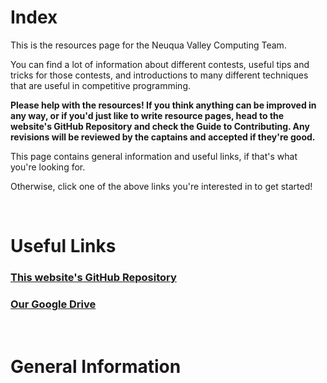 # Index

This is the resources page for the Neuqua Valley Computing Team.

You can find a lot of information about different contests, useful tips and tricks for those contests, and introductions
to many different techniques that are useful in competitive programming.

**Please help with the resources! If you think anything can be improved in any way, or if you'd just like to write resource pages, head to the
website's GitHub Repository and check the Guide to Contributing. Any revisions will be reviewed by the captains
and accepted if they're good.**

This page contains general information and useful links, if that's what you're looking for.

Otherwise, click one of the above links you're interested in to get started!

<br>

# Useful Links
### [This website's GitHub Repository](https://github.com/NVComputing/nvcomputingsite)
### [Our Google Drive](https://drive.google.com/drive/u/7/folders/1-9GMKiUQ73BadhtPJca8GAPqXCEi0lAl)

<br>

# General Information

